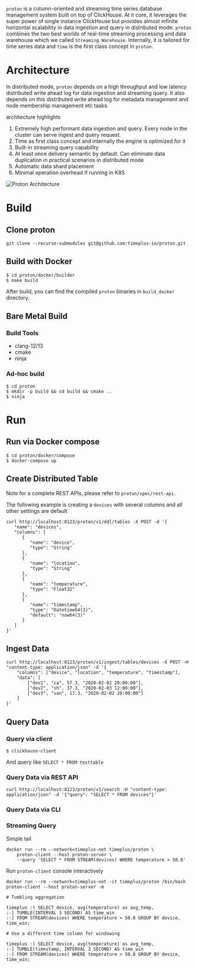 `proton` is a column-oriented and streaming time series database management system built on top of ClickHouse. At it core, it leverages the super power of single instance ClickHouse but provides almost infinite horizontal scalability in data ingestion and query in distributed mode. `proton` combines the two best worlds of real-time streaming processing and data warehouse which we called `Streaming Warehouse`. Internally, it is tailored for time series data and `time` is the first class concept in `proton`.

# Architecture

In distributed mode, `proton` depends on a high throughput and low latency distributed write ahead log for data ingestion and streaming query. It also depends on this distributed write ahead log for metadata management and node membership management etc tasks.

architecture highlights

1. Extremely high performant data ingestion and query. Every node in the cluster can serve ingest and query request.
2. Time as first class concept and internally the engine is optimized for it
3. Built-in streaming query capability
4. At least once delivery semantic by default. Can eliminate data duplication in practical scenarios in distributed mode
5. Automatic data shard placement
6. Minimal operation overhead if running in K8S

![Proton Architecture](https://github.com/timeplus-io/proton/raw/develop/design/proton-high-level-arch.png)

# Build

## Clone proton

```
git clone --recurse-submodules git@github.com:timeplus-io/proton.git
```

## Build with Docker

```
$ cd proton/docker/builder
$ make build
```

After build, you can find the compiled `proton` binaries in `build_docker` directory.

## Bare Metal Build

### Build Tools
- clang-12/13
- cmake
- ninja

### Ad-hoc build

```
$ cd proton
$ mkdir -p build && cd build && cmake ..
$ ninja
```

# Run

## Run via Docker compose
```
$ cd proton/docker/compose
$ docker-compose up
```

## Create Distributed Table

Note for a complete REST APIs, please refer to `proton/spec/rest-api`.

The following example is creating a `devices` with several columns and all other settings are default

```
curl http://localhost:8123/proton/v1/ddl/tables -X POST -d '{
   "name": "devices",
   "columns": [
      {
         "name": "device",
         "type": "String"
      },
      {
         "name": "location",
         "type": "String"
      },
      {
         "name": "temperature",
         "type": "Float32"
      },
      {
         "name": "timestamp",
         "type": "Datetime64(3)",
         "default": "now64(3)"
      }
   ]
}'
```

## Ingest Data

```
curl http://localhost:8123/proton/v1/ingest/tables/devices -X POST -H "content-type: application/json" -d '{
    "columns": ["device", "location", "temperature", "timestamp"],
    "data": [
        ["dev1", "ca", 57.3, "2020-02-02 20:00:00"],
        ["dev2", "sh", 37.3, "2020-02-03 12:00:00"],
        ["dev3", "van", 17.3, "2020-02-02 20:00:00"]
    ]
}'
```

## Query Data

### Query via client


```
$ clickhouse-client
```

And query like `SELECT * FROM testtable`

### Query Data via REST API

```
curl http://localhost:8123/proton/v1/search -H "content-type: application/json" -d '{"query": "SELECT * FROM devices"}'
```

### Query Data via CLI

### Streaming Query

Simple tail

```
docker run --rm --network=timeplus-net timeplus/proton \
    proton-client --host proton-server \
    --query 'SELECT * FROM STREAM(devices) WHERE temperature > 50.0'
```

Run `proton-client` console interactively

```
docker run --rm --network=timeplus-net -it timeplus/proton /bin/bash
proton-client --host proton-server -m

# Tumbling aggregation

timeplus :) SELECT device, avg(temperature) as avg_temp,
:-] TUMBLE(INTERVAL 3 SECOND) AS time_win
:-] FROM STREAM(devices) WHERE temperature > 50.0 GROUP BY device, time_win;

# Use a different time column for windowing

timeplus :) SELECT device, avg(temperature) as avg_temp,
:-] TUMBLE(timestamp, INTERVAL 3 SECOND) AS time_win
:-] FROM STREAM(devices) WHERE temperature > 50.0 GROUP BY device, time_win;
```
